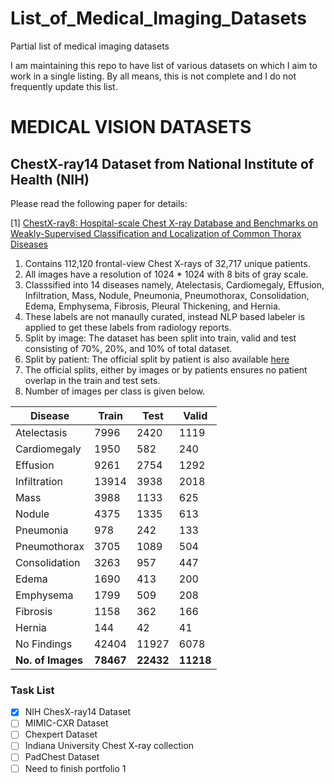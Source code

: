 # List_of_Medical_Imaging_Datasets
Partial list of medical imaging datasets

I am maintaining this repo to have list of various datasets on which I aim to work in a single listing. By all means, this is not complete and I do not frequently update this list.

# MEDICAL VISION DATASETS

## ChestX-ray14 Dataset from National Institute of Health (NIH)

Please read the following paper for details:

[1] [ChestX-ray8: Hospital-scale Chest X-ray Database and Benchmarks on Weakly-Supervised Classification and Localization of Common Thorax Diseases](https://arxiv.org/abs/1705.02315)

1. Contains 112,120 frontal-view Chest X-rays of 32,717 unique patients.
2. All images have a resolution of 1024 * 1024 with 8 bits of gray scale.
3. Classsified into 14 diseases namely, Atelectasis, Cardiomegaly, Effusion, Infiltration, Mass, Nodule, Pneumonia, Pneumothorax, Consolidation, Edema, Emphysema, Fibrosis, Pleural Thickening, and Hernia.
4. These labels are not manaully curated, instead NLP based labeler is applied to get these labels from radiology reports.
5. Split by image: The dataset has been split into train, valid and test consisting of 70%, 20%, and 10% of total dataset.
6. Split by patient: The official split by patient is also available [here](https://nihcc.app.box.com/v/ChestXray-NIHCC)
7. The official splits, either by images or by patients ensures no patient overlap in the train and test sets.
8. Number of images per class is given below.

|    Disease        | Train | Test  | Valid |
|-------------------|-------|------ |-------|
|Atelectasis        | 7996  | 2420  | 1119  |
|Cardiomegaly       | 1950  | 582   | 240   |
|Effusion           | 9261  | 2754  | 1292  |
|Infiltration       | 13914 | 3938  | 2018  |
|Mass               | 3988  | 1133  | 625   |
|Nodule             | 4375  | 1335  | 613   |
|Pneumonia          | 978   | 242   | 133   |
|Pneumothorax       | 3705  | 1089  | 504   |
|Consolidation      | 3263  | 957   | 447   |
|Edema              | 1690  | 413   | 200   |
|Emphysema          | 1799  | 509   | 208   |
|Fibrosis           | 1158  | 362   | 166   |
|Hernia             | 144   | 42    |  41   |
|No Findings        | 42404 | 11927 | 6078  |
|**No. of Images**  |**78467**| **22432** | **11218** |

### Task List
- [x] NIH ChesX-ray14 Dataset
- [ ] MIMIC-CXR Dataset
- [ ] Chexpert Dataset
- [ ] Indiana University Chest X-ray collection
- [ ] PadChest Dataset
- [ ] Need to finish portfolio 1
